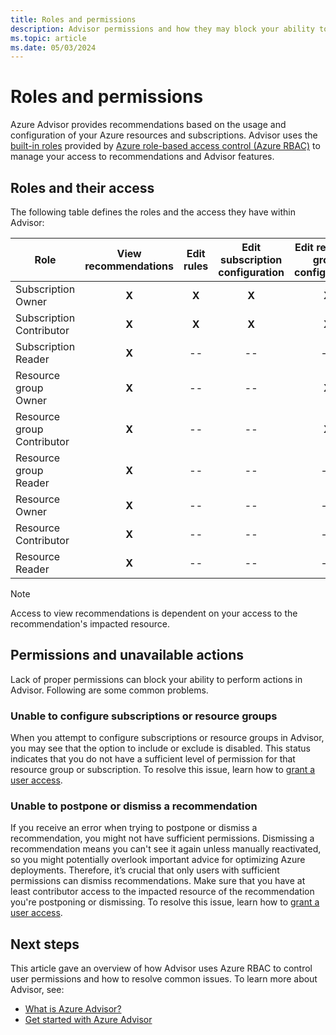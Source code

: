 ```yaml
---
title: Roles and permissions 
description: Advisor permissions and how they may block your ability to configure subscriptions or postpone or dismiss recommendations.
ms.topic: article
ms.date: 05/03/2024
---
```


# Roles and permissions

Azure Advisor provides recommendations based on the usage and configuration of your Azure resources and subscriptions. Advisor uses the [built-in roles](../role-based-access-control/built-in-roles.md) provided by [Azure role-based access control (Azure RBAC)](../role-based-access-control/overview.md) to manage your access to recommendations and Advisor features. 

## Roles and their access

The following table defines the roles and the access they have within Advisor:

| **Role** | **View recommendations** | **Edit rules** | **Edit subscription configuration** | **Edit resource group configuration**| **Dismiss and postpone recommendations**|
|---|:---:|:---:|:---:|:---:|:---:|
|Subscription Owner|**X**|**X**|**X**|**X**|**X**|
|Subscription Contributor|**X**|**X**|**X**|**X**|**X**|
|Subscription Reader|**X**|--|--|--|--|
|Resource group Owner|**X**|--|--|**X**|**X**|
|Resource group Contributor|**X**|--|--|**X**|**X**|
|Resource group Reader|**X**|--|--|--|--|
|Resource Owner|**X**|--|--|--|**X**|
|Resource Contributor|**X**|--|--|--|**X**|
|Resource Reader|**X**|--|--|--|--|

> [!NOTE]
> Access to view recommendations is dependent on your access to the recommendation's impacted resource.

## Permissions and unavailable actions

Lack of proper permissions can block your ability to perform actions in Advisor. Following are some common problems.

### Unable to configure subscriptions or resource groups

When you attempt to configure subscriptions or resource groups in Advisor, you may see that the option to include or exclude is disabled. This status indicates that you do not have a sufficient level of permission for that resource group or subscription. To resolve this issue, learn how to [grant a user access](../role-based-access-control/quickstart-assign-role-user-portal.md).

### Unable to postpone or dismiss a recommendation

If you receive an error when trying to postpone or dismiss a recommendation, you might not have sufficient permissions. Dismissing a recommendation means you can't see it again unless manually reactivated, so you might potentially overlook important advice for optimizing Azure deployments. Therefore, it’s crucial that only users with sufficient permissions can dismiss recommendations. Make sure that you have at least contributor access to the impacted resource of the recommendation you're postponing or dismissing. To resolve this issue, learn how to [grant a user access](../role-based-access-control/quickstart-assign-role-user-portal.md).

## Next steps

This article gave an overview of how Advisor uses Azure RBAC to control user permissions and how to resolve common issues. To learn more about Advisor, see:

- [What is Azure Advisor?](./advisor-overview.md)
- [Get started with Azure Advisor](./advisor-get-started.md)
